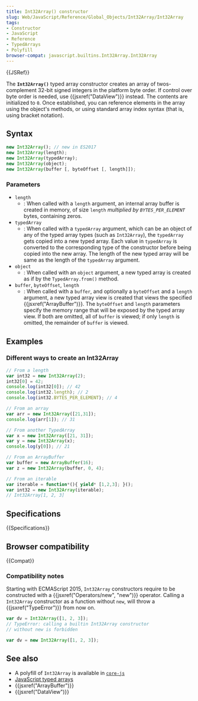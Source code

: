 ```yaml
---
title: Int32Array() constructor
slug: Web/JavaScript/Reference/Global_Objects/Int32Array/Int32Array
tags:
- Constructor
- JavaScript
- Reference
- TypedArrays
- Polyfill
browser-compat: javascript.builtins.Int32Array.Int32Array
---
```

{{JSRef}}

The **`Int32Array()`** typed array constructor creates an array of
twos-complement 32-bit signed integers in the platform byte order. If control
over byte order is needed, use {{jsxref("DataView")}} instead. The
contents are initialized to `0`. Once established, you can reference elements in
the array using the object's methods, or using standard array index syntax (that
is, using bracket notation).

## Syntax

```js
new Int32Array(); // new in ES2017
new Int32Array(length);
new Int32Array(typedArray);
new Int32Array(object);
new Int32Array(buffer [, byteOffset [, length]]);
```

### Parameters

- `length`
  - : When called with a `length` argument, an internal array buffer is created
    in memory, of size `length` _multiplied by `BYTES_PER_ELEMENT`_ bytes,
    containing zeros.
- `typedArray`
  - : When called with a `typedArray` argument, which can be an object of any of
    the typed array types (such as `Int32Array`), the `typedArray` gets copied
    into a new typed array. Each value in `typedArray` is converted to the
    corresponding type of the constructor before being copied into the new
    array. The length of the new typed array will be same as the length of the
    `typedArray` argument.
- `object`
  - : When called with an `object` argument, a new typed array is created as if
    by the `TypedArray.from()` method.
- `buffer`, `byteOffset`, `length`
  - : When called with a `buffer`, and optionally a `byteOffset` and a `length`
    argument, a new typed array view is created that views the specified
    {{jsxref("ArrayBuffer")}}. The `byteOffset` and `length` parameters
    specify the memory range that will be exposed by the typed array view. If
    both are omitted, all of `buffer` is viewed; if only `length` is omitted,
    the remainder of `buffer` is viewed.

## Examples

### Different ways to create an Int32Array

```js
// From a length
var int32 = new Int32Array(2);
int32[0] = 42;
console.log(int32[0]); // 42
console.log(int32.length); // 2
console.log(int32.BYTES_PER_ELEMENT); // 4

// From an array
var arr = new Int32Array([21,31]);
console.log(arr[1]); // 31

// From another TypedArray
var x = new Int32Array([21, 31]);
var y = new Int32Array(x);
console.log(y[0]); // 21

// From an ArrayBuffer
var buffer = new ArrayBuffer(16);
var z = new Int32Array(buffer, 0, 4);

// From an iterable
var iterable = function*(){ yield* [1,2,3]; }();
var int32 = new Int32Array(iterable);
// Int32Array[1, 2, 3]
```

## Specifications

{{Specifications}}

## Browser compatibility

{{Compat}}

### Compatibility notes

Starting with ECMAScript 2015, `Int32Array` constructors require to be
constructed with a {{jsxref("Operators/new", "new")}} operator.
Calling a `Int32Array` constructor as a function without `new`, will throw a
{{jsxref("TypeError")}} from now on.

```js example-bad
var dv = Int32Array([1, 2, 3]);
// TypeError: calling a builtin Int32Array constructor
// without new is forbidden
```

```js example-good
var dv = new Int32Array([1, 2, 3]);
```

## See also

- A polyfill of `Int32Array` is available in
  [`core-js`](https://github.com/zloirock/core-js#ecmascript-typed-arrays)
- [JavaScript typed arrays](/en-US/docs/Web/JavaScript/Typed_arrays)
- {{jsxref("ArrayBuffer")}}
- {{jsxref("DataView")}}

